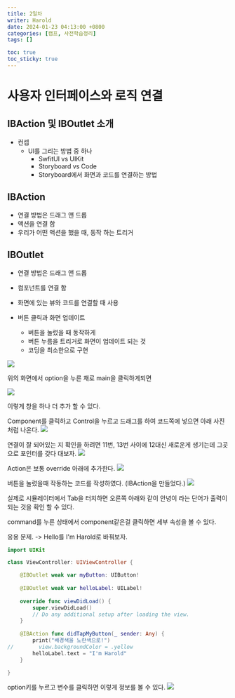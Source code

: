 ```yaml
---
title: 2일차
writer: Harold
date: 2024-01-23 04:13:00 +0800
categories: [캠프, 사전학습정리]
tags: []

toc: true
toc_sticky: true
---
```

# 사용자 인터페이스와 로직 연결

## IBAction 및 IBOutlet 소개
- 컨셉
    - UI를 그리는 방법 중 하나
        - SwfitUI vs UIKit
        - Storyboard vs Code
        - Storyboard에서 화면과 코드를 연결하는 방법

## IBAction
- 연결 방법은 드래그 앤 드롭
- 액션을 연결 함
- 우리가 어떤 액션을 했을 때, 동작 하는 트리거

## IBOutlet
- 연결 방법은 드래그 앤 드롭
- 컴포넌트를 연결 함
- 화면에 있는 뷰와 코드를 연결할 때 사용

- 버튼 클릭과 화면 업데이트
    - 버튼을 눌렀을 때 동작하게
    - 버튼 누름을 트리거로 화면이 업데이트 되는 것
    - 코딩을 최소한으로 구현

![](https://velog.velcdn.com/images/haroldfromk/post/b181e49a-bd24-4956-a67d-3aab3e81ef77/image.png)

위의 화면에서 option을 누른 채로 main을 클릭하게되면

![](https://velog.velcdn.com/images/haroldfromk/post/62e14ac1-ff6b-467c-8ffd-0ba3999f7c25/image.png)

이렇게 창을 하나 더 추가 할 수 있다.

Component를 클릭하고 Control을 누르고 드래그를 하여 코드쪽에 넣으면 아래 사진처럼 나온다.
![](https://velog.velcdn.com/images/haroldfromk/post/822b0601-cfda-47a0-b5d9-9a4b10d580be/image.png)

연결이 잘 되어있는 지 확인을 하려면 11번, 13번 사이에 12대신 새로운게 생기는데 그곳으로 포인터를 갖다 대보자.
![](https://velog.velcdn.com/images/haroldfromk/post/d03abc27-2431-4b0c-9fdf-5c4fd6df3fbb/image.png)

Action은 보통 override 아래에 추가한다.
![](https://velog.velcdn.com/images/haroldfromk/post/c2331ccf-fe22-4832-88d9-e1820485d389/image.png)

버튼을 눌렀을때 작동하는 코드를 작성하였다.
(IBAction을 만들었다.)
![](https://velog.velcdn.com/images/haroldfromk/post/11850c09-10d1-4e00-8175-7a86d83c48a7/image.png)

실제로 시뮬레이터에서 Tab을 터치하면 오른쪽 아래와 같이 안녕이 라는 단어가 출력이 되는 것을 확인 할 수 있다.

command를 누른 상태에서 component같은걸 클릭하면
세부 속성을 볼 수 있다.

응용 문제.
-> Hello를 I'm Harold로 바꿔보자.
```swift
import UIKit

class ViewController: UIViewController {

    @IBOutlet weak var myButton: UIButton!
    
    @IBOutlet weak var helloLabel: UILabel!
    
    override func viewDidLoad() {
        super.viewDidLoad()
        // Do any additional setup after loading the view.
    }
    
    @IBAction func didTapMyButton(_ sender: Any) {
        print("배경색을 노란색으로!")
//        view.backgroundColor = .yellow
        helloLabel.text = "I'm Harold"
    }
    
}
```

option키를 누르고 변수를 클릭하면 이렇게 정보를 볼 수 있다.
![](https://velog.velcdn.com/images/haroldfromk/post/8956dc29-f2fb-4fe2-84ec-85ec26300b92/image.png)




